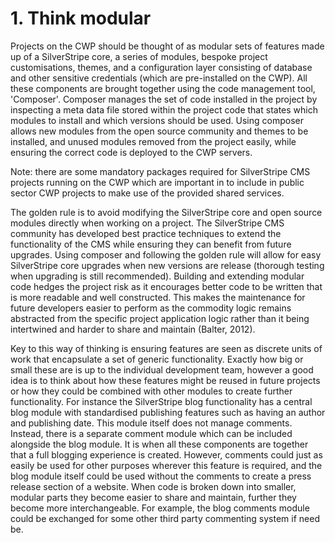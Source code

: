 # 1. Think modular

Projects on the CWP should be thought of as modular sets of features made up of a SilverStripe core, a series of
modules, bespoke project customisations, themes, and a configuration layer consisting of database and other sensitive
credentials (which are pre-installed on the CWP). All these components are brought together using the code management
tool, 'Composer'. Composer manages the set of code installed in the project by inspecting a meta data file stored within
the project code that states which modules to install and which versions should be used. Using composer allows new
modules from the open source community and themes to be installed, and unused modules removed from the project easily,
while ensuring the correct code is deployed to the CWP servers.

Note: there are some mandatory packages required for SilverStripe CMS projects running on the CWP which are important in
to include in public sector CWP projects to make use of the provided shared services.

The golden rule is to avoid modifying the SilverStripe core and open source modules directly when working on a project.
The SilverStripe CMS community has developed best practice techniques to extend the functionality of the CMS while
ensuring they can benefit from future upgrades. Using composer and following the golden rule will allow for easy
SilverStripe core upgrades when new versions are release (thorough testing when upgrading is still recommended).
Building and extending modular code hedges the project risk as it encourages better code to be written that is more
readable and well constructed. This makes the maintenance for future developers easier to perform as the commodity logic
remains abstracted from the specific project application logic rather than it being intertwined and harder to share and
maintain (Balter, 2012).

Key to this way of thinking is ensuring features are seen as discrete units of work that encapsulate a set of generic
functionality. Exactly how big or small these are is up to the individual development team, however a good idea is to
think about how these features might be reused in future projects or how they could be combined with other modules to
create further functionality. For instance the SilverStripe blog functionality has a central blog module with
standardised publishing features such as having an author and publishing date. This module itself does not manage
comments. Instead, there is a separate comment module which can be included alongside the blog module. It is when all
these components are together that a full blogging experience is created. However, comments could just as easily be used
for other purposes wherever this feature is required, and the blog module itself could be used without the comments to
create a press release section of a website. When code is broken down into smaller, modular parts they become easier to
share and maintain, further they become more interchangeable. For example, the blog comments module could be exchanged
for some other third party commenting system if need be.
